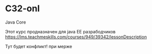# C32-onl
Java Core

Этот курс продназначен для java EE разрабодчиков
https://lms.teachmeskills.com/courses/949/39342/lessonDescription

Тут будет конфликт! при мерже

